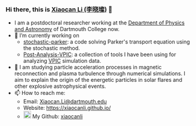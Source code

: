 ### Hi there, this is [Xiaocan Li (李晓璨)](https://xiaocanli.github.io/) 👋
- I am a postdoctoral researcher working at the [Department of Physics and Astronomy](https://physics.dartmouth.edu/) of Dartmouth College now.
- 🔭 I’m currently working on
    * [stochastic-parker](https://github.com/xiaocanli/stochastic-parker): a code solving Parker's transport equation using the stochastic method.
    * [Post-Analysis-VPIC](https://github.com/xiaocanli/Post-Analysis-VPIC): a collection of tools I have been using for analyzing [VPIC](https://github.com/lanl/vpic) simulation data.
- 🔭 I am studying particle acceleration processes in magnetic reconnection and plasma turbulence through numerical simulations. I aim to explain the origin of the energetic particles in solar flares and other explosive astrophysical events.
- 📫 How to reach me:
    * Email: Xiaocan.Li@dartmouth.edu
    * Website: https://xiaocanli.github.io/
    * <img src="https://cdn.jsdelivr.net/npm/simple-icons@3.0.1/icons/github.svg" width=20px> My Github: [xiaocanli](https://github.com/xiaocanli)


<!--
**xiaocanli/xiaocanli** is a ✨ _special_ ✨ repository because its `README.md` (this file) appears on your GitHub profile.

Here are some ideas to get you started:

- 🔭 I’m currently working on ...
- 🌱 I’m currently learning ...
- 👯 I’m looking to collaborate on ...
- 🤔 I’m looking for help with ...
- 💬 Ask me about ...
- 📫 How to reach me: ...
- 😄 Pronouns: ...
- ⚡ Fun fact: ...
-->

